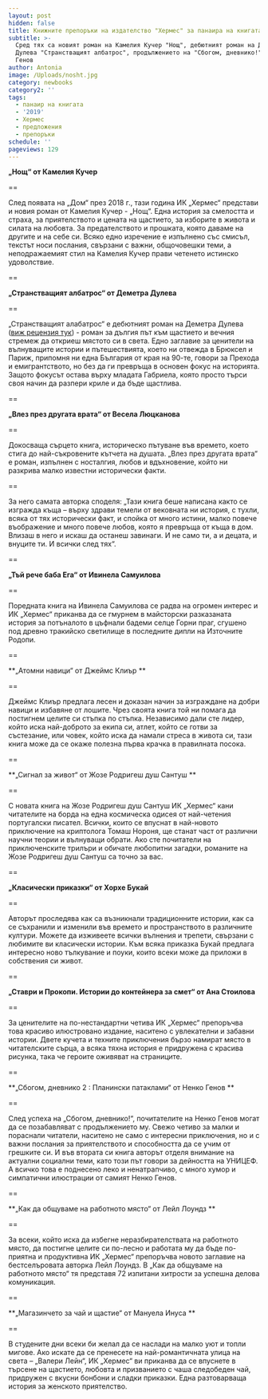 ```yaml
---
layout: post
hidden: false
title: Книжните препоръки на издателство "Хермес" за панаира на книгата 2019
subtitle: >-
  Сред тях са новият роман на Камелия Кучер "Нощ", дебютният роман на Деметра
  Дулева "Странстващият албатрос", продължението на "Сбогом, дневнико!" на Ненко
  Генов
author: Antonia
image: /Uploads/nosht.jpg
category: newbooks
category2: ''
tags:
  - панаир на книгата
  - '2019'
  - Хермес
  - предложения
  - препоръки
schedule: ''
pageviews: 129
---
```

**„Нощ“ от Камелия Кучер**

\==

След появата на „Дом“ през 2018 г., тази година ИК „Хермес“ представи и новия роман от Камелия Кучер - „Нощ“. Една история за смелостта и страха, за приятелството и цената на щастието, за изборите в живота и силата на любовта. За предателството и прошката, която даваме на другите и на себе си. Всяко едно изречение е изпълнено със смисъл, текстът носи послания, свързани с важни, общочовешки теми, а неподражаемият стил на Камелия Кучер прави четенето истинско удоволствие. 

\==

**„Странстващият албатрос“ от Деметра Дулева**

\==

„Странстващият алабатрос“ e дебютният роман на Деметра Дулева ([виж рецензия тук](https://literaturnirazgovori.com/bookreviews/2019/09/27/10-32-%D1%80%D0%B5%D1%86%D0%B5%D0%BD%D0%B7%D0%B8%D1%8F-%D1%81%D1%82%D1%80%D0%B0%D0%BD%D1%81%D1%82%D0%B2%D0%B0%D1%89%D0%B8%D1%8F%D1%82-%D0%B0%D0%BB%D0%B1%D0%B0%D1%82%D1%80%D0%BE%D1%81-%D0%B4%D0%B5%D0%BC%D0%B5%D1%82%D1%80%D0%B0-%D0%B4%D1%83%D0%BB%D0%B5%D0%B2%D0%B0-%D0%B7%D0%B0-%D0%B6%D0%B5%D1%80%D1%82%D0%B2%D0%B8%D1%82%D0%B5-%D0%B8-%D1%81%D0%B0%D0%BC%D0%BE%D1%82%D0%B0%D1%82%D0%B0-%D0%B2-%D0%BF%D0%BE%D1%81%D1%82%D0%B8%D0%B3%D0%B0%D0%BD%D0%B5%D1%82%D0%BE-%D0%BD%D0%B0-%D1%81%D0%B2%D0%BE%D0%B1%D0%BE%D0%B4%D0%B0.html)) - роман за дългия път към щастието и вечния стремеж да откриеш мястото си в света. Едно заглавие за ценители на вълнуващите истории и пътешествията, което ни отвежда в Брюксел и Париж, припомня ни една България от края на 90-те, говори за Прехода и емигрантството, но без да ги превръща в основен фокус на историята. Защото фокусът остава върху младата Габриела, която просто търси своя начин да разпери криле и да бъде щастлива. 

\==

**„Влез през другата врата“ от Весела Люцканова**

\==

Докосваща сърцето книга, историческо пътуване във времето, което стига до най-съкровените кътчета на душата. „Влез през другата врата“ е роман, изпълнен с носталгия, любов и вдъхновение, който ни разкрива малко известни исторически факти.

\==

За него самата авторка споделя: „Тази книга беше написана както се изгражда къща – върху здрави темели от вековната ни история, с тухли, всяка от тях исторически факт, и спойка от много истини, малко повече въображение и много повече любов, която я превръща от къща в дом. Влизаш в него и искаш да останеш завинаги. И не само ти, а и децата, и внуците ти. И всички след тях“.

\==

**„Тъй рече баба Ега“ от Ивинела Самуилова**

\==

Поредната книга на Ивинела Самуилова се радва на огромен интерес и ИК „Хермес“ приканва да се гмурнем в майсторски разказаната история за потъналото в цъфнали бадеми селце Горни праг, сгушено под древно тракийско светилище в последните дипли на Източните Родопи.

\==

**„Атомни навици“ от Джеймс Клиър **

\==

Джеймс Клиър предлага лесен и доказан начин за изграждане на добри навици и избавяне от лошите. Чрез своята книга той ни помага да постигнем целите си стъпка по стъпка. Независимо дали сте лидер, който иска най-доброто за екипа си, атлет, който се готви за състезание, или човек, който  иска да намали стреса в живота си, тази книга може да се окаже полезна първа крачка в правилната посока.

\==

**„Сигнал за живот“ от Жозе Родригеш душ Сантуш **

\==

С новата книга на Жозе Родригеш душ Сантуш ИК „Хермес“ кани читателите на борда на една космическа одисея от най-четения португалски писател. Всички, които се впуснат в най-новото приключение на криптолога Томаш Нороня, ще станат част от различни научни теории и вълнуващи обрати.  Ако сте почитатели на приключенските трилъри и обичате любопитни загадки, романите на  Жозе Родригеш душ Сантуш са точно за вас.

\==

**„Класически приказки“ от Хорхе Букай**

\==

Авторът проследява как са възникнали традиционните истории, как са се съхранили и изменили във времето и пространството в различните култури. Можете да изживеете всички вълнения и трепети, свързани с любимите ви класически истории. Към всяка приказка Букай предлага интересно ново тълкувание и поуки, които всеки може да приложи в собствения си живот.

\==

**„Ставри и Прокопи. Истории до контейнера за смет“ от Ана Стоилова**

\==

За ценителите на  по-нестандартни четива ИК „Хермес“ препоръчва това красиво илюстровано издание, наситено с увлекателни и забавни истории. Двете кучета и техните приключения бързо намират място в читателските сърца, а всяка тяхна история е придружена с красива рисунка, така че героите оживяват на страниците. 

\==

**„Сбогом, дневнико 2 : Планински патаклами“ от Ненко Генов **

\==

След успеха на „Сбогом, дневнико!“, почитателите на Ненко Генов могат да се позабавляват с продължението му. Свежо четиво за малки и пораснали читатели, наситено не само с интересни приключения, но и с важни послания за приятелството и способността да се учим от грешките си. И във втората си книга авторът отделя внимание на актуални социални теми, като този път говори за дейността на УНИЦЕФ. А всичко това е поднесено леко и ненатрапчиво, с много хумор и симпатични илюстрации от самият Ненко Генов.

\==

**„Как да общуваме на работното място“ от Лейл Лоундз **

\==

За всеки, който иска да избегне неразбирателствата на работното място, да постигне целите си по-лесно и работата му да бъде по-приятна и продуктивна ИК „Хермес“ препоръчва новото заглавие на бестселъровата авторка Лейл Лоундз. В „Как да общуваме на работното място“ тя представя 72 изпитани хитрости за успешна делова комуникация. 

\==

**„Магазинчето за чай и щастие“ от Мануела Инуса **

\==

В студените дни всеки би желал да се наслади на малко уют и топли мигове. Ако искате да се пренесете на  най-романтичната улица на света – „Валери Лейн“, ИК „Хермес“ ви приканва да се впуснете в търсене на щастието, любовта и призванието с чаша следобеден чай, придружен с вкусни бонбони и сладки приказки. Една разтоварваща история за женското приятелство.
